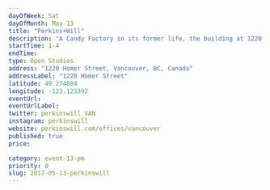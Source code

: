 ```yaml
---
dayOfWeek: Sat
dayOfMonth: May 13
title: "Perkins+Will"
description: "A Candy Factory in its former life, the building at 1220 Homer St has been converted to become our working studio. We are a multidisciplinary design firm, specializing in Architectural, Interior, Urban, and Industrial Design. We’re driven by sustainability, innovation and design excellence.<br> The tour of our space will include some history, some info about our office today and our design practice.<br> <br> Enter building via front door at 1220 Homer Street."
startTime: 1-4
endTime: 
type: Open Studios
address: "1220 Homer Street, Vancouver, BC, Canada"
addressLabel: "1220 Homer Street"
latitude: 49.274804
longitude: -123.123392
eventUrl: 
eventUrlLabel: 
twitter: perkinswill_VAN
instagram: perkinswill
website: perkinswill.com/offices/vancouver
published: true
price: 

category: event-13-pm
priority: 0
slug: 2017-05-13-perkinswill
---
```

